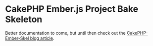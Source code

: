 # CakePHP Ember.js Project Bake Skeleton

Better documentation to come, but until then check out the [CakePHP-Ember-Skel blog article](http://blog.loadsys.com/2013/04/03/cakephp-ember-skeleton/).
